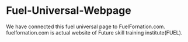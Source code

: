 # Fuel-Universal-Webpage
We have connected this fuel universal page to FuelFornation.com. fuelfornation.com is actual website of Future skill training institute(FUEL).
